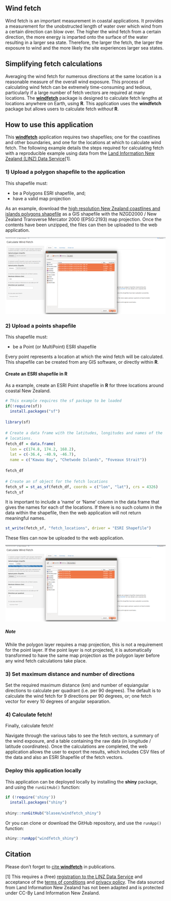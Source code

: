 ## Wind fetch

Wind fetch is an important measurement in coastal applications. It
provides a measurement for the unobstructed length of water over which
wind from a certain direction can blow over. The higher the wind fetch
from a certain direction, the more energy is imparted onto the surface
of the water resulting in a larger sea state. Therefore, the larger the
fetch, the larger the exposure to wind and the more likely the site
experiences larger sea states.

## Simplifying fetch calculations

Averaging the wind fetch for numerous directions at the same location is
a reasonable measure of the overall wind exposure. This process of
calculating wind fetch can be extremely time-consuming and tedious,
particularly if a large number of fetch vectors are required at many
locations. The [**windfetch**](https://github.com/blasee/windfetch)
package is designed to calculate fetch lengths at locations anywhere on
Earth, using **R**. This application uses the **windfetch** package but
allows users to calculate fetch *without* **R**.

## How to use this application

This [**windfetch**](https://github.com/blasee/windfetch) application
requires two shapefiles; one for the coastlines and other boundaries,
and one for the locations at which to calculate wind fetch. The
following example details the steps required for calculating fetch with
a reproducible example using data from the [Land Information New Zealand
(LINZ) Data Service](https://data.linz.govt.nz/)[1].

### 1) Upload a polygon shapefile to the application

This shapefile must:

-   be a Polygons ESRI shapefile, and;
-   have a valid map projection

As an example, download the [high resolution New Zealand coastlines and
islands polygons
shapefile](https://data.linz.govt.nz/layer/1153-nz-coastlines-and-islands-polygons-topo-150k/)
as a GIS shapefile with the NZGD2000 / New Zealand Transverse Mercator
2000 (EPSG:2193) map projection. Once the contents have been unzipped,
the files can then be uploaded to the web application.

![](./figures/upload_poly.png)

### 2) Upload a points shapefile

This shapefile must:

-   be a Point (or MultiPoint) ESRI shapefile

Every point represents a location at which the wind fetch will be
calculated. This shapefile can be created from any GIS software, or
directly within **R**.

#### Create an ESRI shapefile in **R**

As a example, create an ESRI Point shapefile in **R** for three
locations around coastal New Zealand.

``` r
# This example requires the sf package to be loaded
if(!require(sf))
  install.packages("sf")

library(sf)

# Create a data frame with the latitudes, longitudes and names of the
# locations.
fetch_df = data.frame(
  lon = c(174.8, 174.2, 168.2),
  lat = c(-36.4, -40.9, -46.7),
  name = c("Kawau Bay", "Chetwode Islands", "Foveaux Strait"))

fetch_df

# Create an sf object for the fetch locations
fetch_sf = st_as_sf(fetch_df, coords = c("lon", "lat"), crs = 4326)
fetch_sf
```

It is important to include a ‘name’ or ‘Name’ column in the data frame
that gives the names for each of the locations. If there is no such
column in the data within the shapefile, then the web application will
not return meaningful names.

``` r
st_write(fetch_sf, "fetch_locations", driver = "ESRI Shapefile")
```

These files can now be uploaded to the web application.

![](./figures/upload_point.png)

##### Note

While the polygon layer requires a map projection, this is not a
requirement for the point layer. If the point layer is not projected, it
is automatically transformed to have the same map projection as the
polygon layer before any wind fetch calculations take place.

### 3) Set maximum distance and number of directions

Set the required maximum distance (km) and number of equiangular
directions to calculate per quadrant (i.e. per 90 degrees). The default
is to calculate the wind fetch for 9 directions per 90 degrees, or; one
fetch vector for every 10 degrees of angular separation.

### 4) Calculate fetch!

Finally, calculate fetch!

Navigate through the various tabs to see the fetch vectors, a summary of
the wind exposure, and a table containing the raw data (in longitude /
latitude coordinates). Once the calculations are completed, the web
application allows the user to export the results, which includes CSV
files of the data and also an ESRI Shapefile of the fetch vectors.

### Deploy this application locally

This application can be deployed locally by installing the **shiny**
package, and using the `runGitHub()` function:

``` r
if (!require('shiny')) 
  install.packages("shiny")

shiny::runGitHub("blasee/windfetch_shiny")
```

Or you can clone or download the GitHub repository, and use the
`runApp()` function:

``` r
shiny::runApp("windfetch_shiny")
```

## Citation

Please don’t forget to [cite
**windfetch**](https://github.com/blasee/windfetch#citation) in
publications.

[1] This requires a (free) [registration to the LINZ Data
Service](https://data.linz.govt.nz/accounts/register/) and acceptance of
the [terms of conditions](https://data.linz.govt.nz/terms-of-use/) and
[privacy policy](https://data.linz.govt.nz/privacy-policy/). The data
sourced from Land Information New Zealand has not been adapted and is
protected under CC-By Land Information New Zealand.
